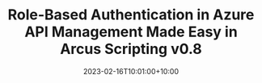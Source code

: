 ---
title: "Role-Based Authentication in Azure API Management Made Easy in Arcus Scripting v0.8"
date: 2023-02-16T10:01:00+10:00
description: Managing roles during JWT validation was tedious and repetitive work. The newest Arcus Scripting release has changed things for the better.
articleUrl: https://www.codit.eu/blog/role-based-authentication-in-azure-api-management-made-easy-in-arcus-scripting-v0-8/
---